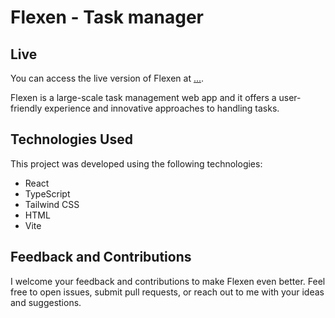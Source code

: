 # Flexen - Task manager

## Live

You can access the live version of Flexen at [...](...).

Flexen is a large-scale task management web app and it offers a user-friendly experience and innovative approaches to handling tasks.

## Technologies Used

This project was developed using the following technologies:

- React
- TypeScript
- Tailwind CSS
- HTML
- Vite

## Feedback and Contributions

I welcome your feedback and contributions to make Flexen even better. Feel free to open issues, submit pull requests, or reach out to me with your ideas and suggestions.
